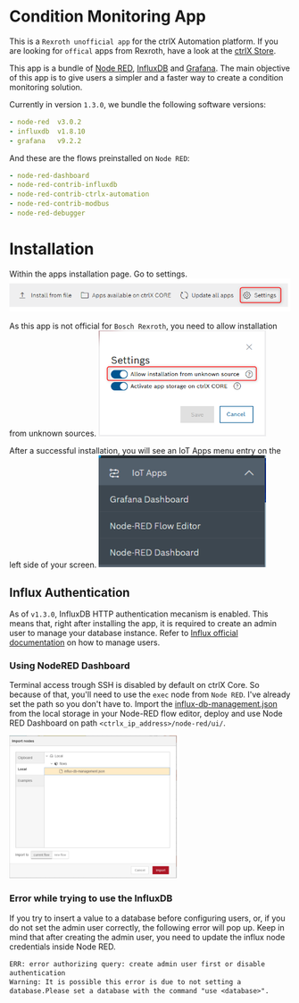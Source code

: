 # Condition Monitoring App
This is a `Rexroth unofficial app` for the ctrlX Automation platform. If you are looking for `offical` apps from Rexroth, have a look at the [ctrlX Store](https://developer.community.boschrexroth.com/t5/Store-and-How-to/bg-p/dcdev_community-dev-blog/label-name/rex_c_Store).

This app is a bundle of [Node RED](https://nodered.org/), [InfluxDB](https://www.influxdata.com/) and [Grafana](https://grafana.com/). The main objective of this app is to give users a simpler and a faster way to create a condition monitoring solution.

Currently in version `1.3.0`, we bundle the following software versions:

```yaml
- node-red  v3.0.2
- influxdb  v1.8.10
- grafana   v9.2.2
```

And these are the flows preinstalled on `Node RED`:
```yaml
- node-red-dashboard 
- node-red-contrib-influxdb 
- node-red-contrib-ctrlx-automation
- node-red-contrib-modbus
- node-red-debugger
```
# Installation
Within the apps installation page. Go to settings.
<img src="docs/goto-settings.png" alt="Go to Settings" width="600" />

As this app is not official for `Bosch Rexroth`, you need to allow installation from unknown sources.
<img src="docs/allow-third-party.png" alt="Allow Third Party Apps" width="300" />

After a successful installation, you will see an IoT Apps menu entry on the left side of your screen.
<img src="docs/menu-integration.png" alt="ctrlX OS Menu Integration" width="300" />

## Influx Authentication
As of `v1.3.0`, InfluxDB HTTP authentication mecanism is enabled. This means that, right after installing the app, it is required to create an admin user to manage your database instance. Refer to [Influx official documentation](https://docs.influxdata.com/influxdb/v1.8/administration/authentication_and_authorization/#user-management-commands) on how to manage users.

### Using NodeRED Dashboard
Terminal access trough SSH is disabled by default on ctrlX Core. So because of that, you'll need to use the `exec` node from `Node RED`. I've already set the path so you don't have to. Import the [influx-db-management.json](https://raw.githubusercontent.com/lg-lima1/condition-monitoring-app/master/config/influx-db-management.json) from the local storage in your Node-RED flow editor, deploy and use Node RED Dashboard on path `<ctrlx_ip_address>/node-red/ui/`.

<img src="docs/import-flow.png" alt="Import flow from local storage" width="300" />

### Error while trying to use the InfluxDB
If you try to insert a value to a database before configuring users, or, if you do not set the admin user correctly, the following error will pop up. Keep in mind that after creating the admin user, you need to update the influx node credentials inside Node RED.
```
ERR: error authorizing query: create admin user first or disable authentication
Warning: It is possible this error is due to not setting a database.Please set a database with the command "use <database>".
```
